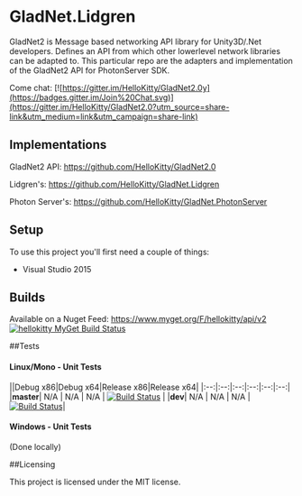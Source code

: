 # GladNet.Lidgren

GladNet2 is Message based networking API library for Unity3D/.Net developers. Defines an API from which other lowerlevel network libraries can be adapted to. This particular repo are the adapters and implementation of the GladNet2 API for PhotonServer SDK.

Come chat: [![https://gitter.im/HelloKitty/GladNet2.0y](https://badges.gitter.im/Join%20Chat.svg)](https://gitter.im/HelloKitty/GladNet2.0?utm_source=share-link&utm_medium=link&utm_campaign=share-link)

## Implementations

GladNet2 API: https://github.com/HelloKitty/GladNet2.0

Lidgren's: https://github.com/HelloKitty/GladNet.Lidgren

Photon Server's: https://github.com/HelloKitty/GladNet.PhotonServer

## Setup

To use this project you'll first need a couple of things:
  - Visual Studio 2015

## Builds

Available on a Nuget Feed: https://www.myget.org/F/hellokitty/api/v2 [![hellokitty MyGet Build Status](https://www.myget.org/BuildSource/Badge/hellokitty?identifier=2de8fa51-b575-4fb5-ab5a-5854013c0ac0)](https://www.myget.org/gallery/hellokitty)

##Tests

#### Linux/Mono - Unit Tests
||Debug x86|Debug x64|Release x86|Release x64|
|:--:|:--:|:--:|:--:|:--:|:--:|
|**master**| N/A | N/A | N/A | [![Build Status](https://travis-ci.org/HelloKitty/GladNet.Lidgren.svg?branch=master)](https://travis-ci.org/HelloKitty/GladNet.Lidgren) |
|**dev**| N/A | N/A | N/A | [![Build Status](https://travis-ci.org/HelloKitty/GladNet.Lidgren.svg?branch=dev)](https://travis-ci.org/HelloKitty/GladNet.Lidgren)|

#### Windows - Unit Tests

(Done locally)

##Licensing

This project is licensed under the MIT license.
